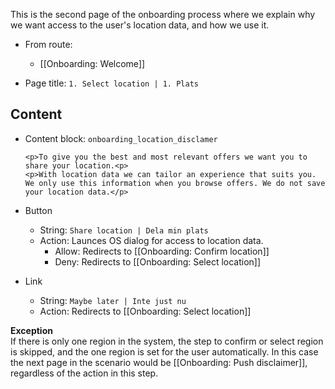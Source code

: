 This is the second page of the onboarding process where we explain why we want access to the user's location data, and how we use it.
* From route:
  * [[Onboarding: Welcome]]

* Page title: `1. Select location | 1. Plats`
## Content
* Content block: `onboarding_location_disclamer`  

  `<p>To give you the best and most relevant offers we want you to share your location.<p>`  
  `<p>With location data we can tailor an experience that suits you. We only use this information when you browse offers. We do not save your location data.</p>  `  

* Button
  * String: `Share location | Dela min plats`
  * Action: Launces OS dialog for access to location data. 
    * Allow: Redirects to [[Onboarding: Confirm location]] 
    * Deny: Redirects to [[Onboarding: Select location]]
* Link
  * String: `Maybe later | Inte just nu`
  * Action: Redirects to [[Onboarding: Select location]]

**Exception**  
If there is only one region in the system, the step to confirm or select region is skipped, and the one region is set for the user automatically. In this case the next page in the scenario would be [[Onboarding: Push disclaimer]], regardless of the action in this step.